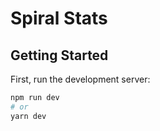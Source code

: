 # Spiral Stats
## Getting Started

First, run the development server:

```bash
npm run dev
# or
yarn dev
```
